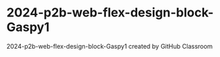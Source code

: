 # 2024-p2b-web-flex-design-block-Gaspy1
2024-p2b-web-flex-design-block-Gaspy1 created by GitHub Classroom
